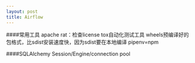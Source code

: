 ```yaml
---
layout: post
title: Airflow
---
```


####常用工具
apache rat：检查license
tox自动化测试工具
wheels预编译好的包格式，比sdist安装速度快，因为sdist要在本地编译
pipenv=npm

####SQLAlchemy
Session/Engine/connection pool 
